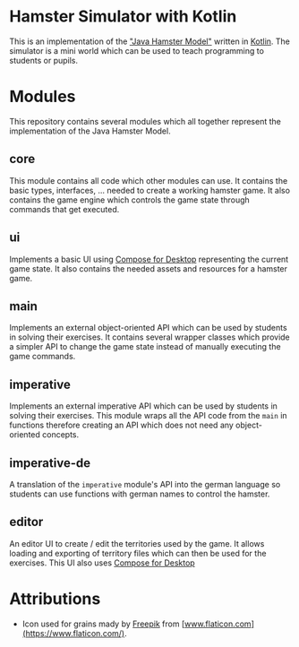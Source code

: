 # Hamster Simulator with Kotlin

This is an implementation of the ["Java Hamster Model"](https://www.java-hamster-modell.de/simulator.html) written in [Kotlin](https://kotlinlang.org/). The simulator is a mini world which can be used to teach programming to students or pupils.

# Modules

This repository contains several modules which all together represent the implementation of the Java Hamster Model.

## core

This module contains all code which other modules can use. It contains the basic types, interfaces, ... needed to create a working hamster game. It also contains the game engine which controls the game state through commands that get executed.

## ui

Implements a basic UI using [Compose for Desktop][compose-for-desktop] representing the current game state. It also contains the needed assets and resources for a hamster game.

## main

Implements an external object-oriented API which can be used by students in solving their exercises. It contains several wrapper classes which provide a simpler API to change the game state instead of manually executing the game commands.

## imperative

Implements an external imperative API which can be used by students in solving their exercises. This module wraps all the API code from the `main` in functions therefore creating an API which does not need any object-oriented concepts.

## imperative-de

A translation of the `imperative` module's API into the german language so students can use functions with german names to control the hamster.

## editor

An editor UI to create / edit the territories used by the game. It allows loading and exporting of territory files which can then be used for the exercises. This UI also uses [Compose for Desktop][compose-for-desktop]

[compose-for-desktop]: https://www.jetbrains.com/de-de/lp/compose/

# Attributions

- Icon used for grains mady by [Freepik](https://www.freepik.com) from [www.flaticon.com](https://www.flaticon.com/).
